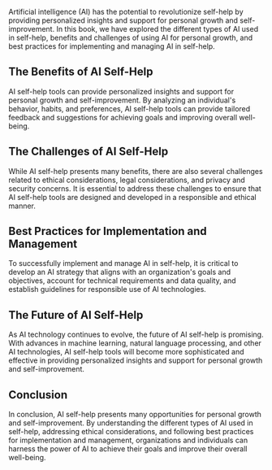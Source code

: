 
Artificial intelligence (AI) has the potential to revolutionize self-help by providing personalized insights and support for personal growth and self-improvement. In this book, we have explored the different types of AI used in self-help, benefits and challenges of using AI for personal growth, and best practices for implementing and managing AI in self-help.

The Benefits of AI Self-Help
----------------------------

AI self-help tools can provide personalized insights and support for personal growth and self-improvement. By analyzing an individual's behavior, habits, and preferences, AI self-help tools can provide tailored feedback and suggestions for achieving goals and improving overall well-being.

The Challenges of AI Self-Help
------------------------------

While AI self-help presents many benefits, there are also several challenges related to ethical considerations, legal considerations, and privacy and security concerns. It is essential to address these challenges to ensure that AI self-help tools are designed and developed in a responsible and ethical manner.

Best Practices for Implementation and Management
------------------------------------------------

To successfully implement and manage AI in self-help, it is critical to develop an AI strategy that aligns with an organization's goals and objectives, account for technical requirements and data quality, and establish guidelines for responsible use of AI technologies.

The Future of AI Self-Help
--------------------------

As AI technology continues to evolve, the future of AI self-help is promising. With advances in machine learning, natural language processing, and other AI technologies, AI self-help tools will become more sophisticated and effective in providing personalized insights and support for personal growth and self-improvement.

Conclusion
----------

In conclusion, AI self-help presents many opportunities for personal growth and self-improvement. By understanding the different types of AI used in self-help, addressing ethical considerations, and following best practices for implementation and management, organizations and individuals can harness the power of AI to achieve their goals and improve their overall well-being.
